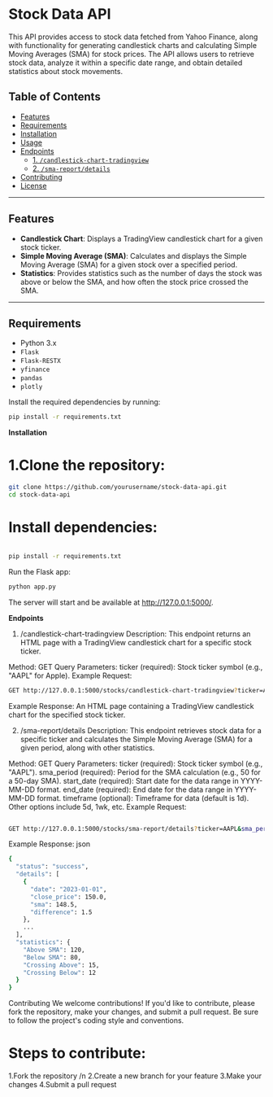 
 
# Stock Data API

This API provides access to stock data fetched from Yahoo Finance, along with functionality for generating candlestick charts and calculating Simple Moving Averages (SMA) for stock prices. The API allows users to retrieve stock data, analyze it within a specific date range, and obtain detailed statistics about stock movements.

## Table of Contents
- [Features](#features)
- [Requirements](#requirements)
- [Installation](#installation)
- [Usage](#usage)
- [Endpoints](#endpoints)
  - [1. `/candlestick-chart-tradingview`](#1-candlestick-chart-tradingview)
  - [2. `/sma-report/details`](#2-sma-reportdetails)
- [Contributing](#contributing)
- [License](#license)

---

## Features

- **Candlestick Chart**: Displays a TradingView candlestick chart for a given stock ticker.
- **Simple Moving Average (SMA)**: Calculates and displays the Simple Moving Average (SMA) for a given stock over a specified period.
- **Statistics**: Provides statistics such as the number of days the stock was above or below the SMA, and how often the stock price crossed the SMA.

---

## Requirements

- Python 3.x
- `Flask`
- `Flask-RESTX`
- `yfinance`
- `pandas`
- `plotly`

Install the required dependencies by running:

```bash
pip install -r requirements.txt
```
**Installation**

# 1.Clone the repository:

```bash
git clone https://github.com/yourusername/stock-data-api.git
cd stock-data-api
```
# Install dependencies:

```bash

pip install -r requirements.txt
```
Run the Flask app:

```bash
python app.py
```
The server will start and be available at http://127.0.0.1:5000/.

**Endpoints**
1. /candlestick-chart-tradingview
Description: This endpoint returns an HTML page with a TradingView candlestick chart for a specific stock ticker.

Method: GET
Query Parameters:
ticker (required): Stock ticker symbol (e.g., "AAPL" for Apple).
Example Request:

```bash
GET http://127.0.0.1:5000/stocks/candlestick-chart-tradingview?ticker=AAPL
```
Example Response:
An HTML page containing a TradingView candlestick chart for the specified stock ticker.

2. /sma-report/details
Description: This endpoint retrieves stock data for a specific ticker and calculates the Simple Moving Average (SMA) for a given period, along with other statistics.

Method: GET
Query Parameters:
ticker (required): Stock ticker symbol (e.g., "AAPL").
sma_period (required): Period for the SMA calculation (e.g., 50 for a 50-day SMA).
start_date (required): Start date for the data range in YYYY-MM-DD format.
end_date (required): End date for the data range in YYYY-MM-DD format.
timeframe (optional): Timeframe for data (default is 1d). Other options include 5d, 1wk, etc.
Example Request:
```bash

GET http://127.0.0.1:5000/stocks/sma-report/details?ticker=AAPL&sma_period=50&start_date=2023-01-01&end_date=2023-12-31
```
Example Response:
json
```bash
{
  "status": "success",
  "details": [
    {
      "date": "2023-01-01",
      "close_price": 150.0,
      "sma": 148.5,
      "difference": 1.5
    },
    ...
  ],
  "statistics": {
    "Above SMA": 120,
    "Below SMA": 80,
    "Crossing Above": 15,
    "Crossing Below": 12
  }
}
```
Contributing
We welcome contributions! If you'd like to contribute, please fork the repository, make your changes, and submit a pull request. Be sure to follow the project's coding style and conventions.

# Steps to contribute:
1.Fork the repository /n
2.Create a new branch for your feature
3.Make your changes
4.Submit a pull request

